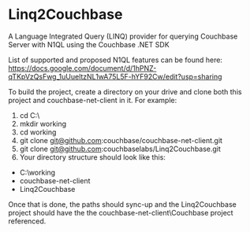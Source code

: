 Linq2Couchbase
==================

A Language Integrated Query (LINQ) provider for querying Couchbase Server with N1QL using the Couchbase .NET SDK

List of supported and proposed N1QL features can be found here: https://docs.google.com/document/d/1hPNZ-qTKpVzQsFwg_1uUueltzNL1wA75L5F-hYF92Cw/edit?usp=sharing

To build the project, create a directory on your drive and clone both this project and couchbase-net-client in it. For example:

1. cd C:\
2. mkdir working
3. cd working
4. git clone git@github.com:couchbase/couchbase-net-client.git
5. git clone git@github.com:couchbaselabs/Linq2Couchbase.git
6. Your directory structure should look like this:
* C:\working
 * couchbase-net-client
 * Linq2Couchbase

Once that is done, the paths should sync-up and the Linq2Couchbase project should have the the couchbase-net-client\Couchbase project referenced.
